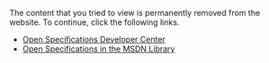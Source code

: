<html dir="LTR" xmlns:mshelp="http://msdn.microsoft.com/mshelp" xmlns:ddue="http://ddue.schemas.microsoft.com/authoring/2003/5" xmlns:xlink="http://www.w3.org/1999/xlink" xmlns:tool="http://www.microsoft.com/tooltip">
  <head>
      <meta http-equiv="Content-Type" content="text/html; CHARSET=utf-8" />
      <title>Content Removed</title>
      <meta name="robots" content="nonindex,nofollow" />
      <meta name="Language" content="en-us" />
      <xml>
        <mshelp:attr name="AssetID" value="f97aef12-3401-4fc8-aae2-7df013298765" />
        <mshelp:attr name="Locale" value="en-us" />
      </xml>
  </head>
  <body>
    <p>The content that you tried to view is permanently removed from the website. To continue, click the following links.</p>  
    <ul>
      <li>
        <a href="http://msdn.microsoft.com/en-us/openspecifications/default.aspx">Open Specifications Developer Center</a>
      </li>
      <li>
        <a href="http://msdn.microsoft.com/en-us/library/dd208104.aspx">Open Specifications in the MSDN Library</a>
      </li>
    </ul>
  </body>
</html>